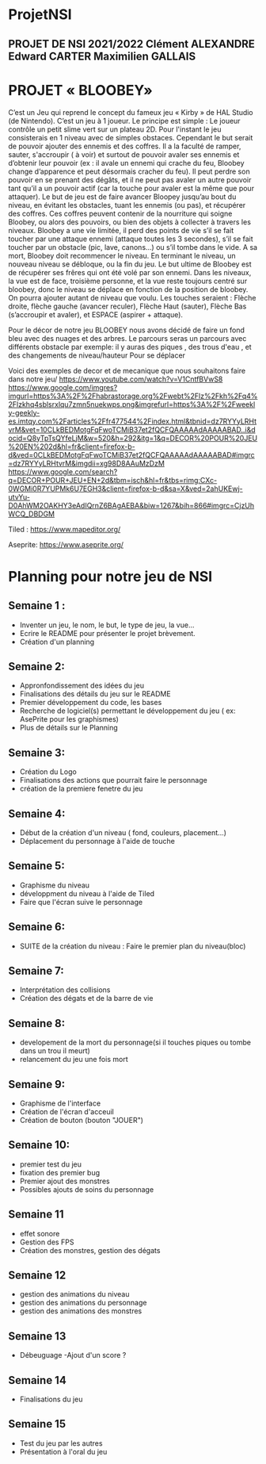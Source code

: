 # ProjetNSI
## PROJET DE NSI 2021/2022 Clément ALEXANDRE Edward CARTER Maximilien GALLAIS

# PROJET « BLOOBEY»

C’est un Jeu qui reprend le concept du fameux jeu « Kirby » de HAL Studio (de Nintendo). C’est un jeu à 1 joueur. Le principe est simple : Le joueur contrôle un petit slime vert sur un plateau 2D. Pour l'instant le jeu consisterais en 1 niveau avec de simples obstaces. Cependant le but serait de pouvoir ajouter des ennemis et des coffres. Il a la faculté de ramper, sauter, s'accroupir ( à voir) et surtout de pouvoir avaler ses ennemis et d’obtenir leur pouvoir (ex : il avale un ennemi qui crache du feu, Bloobey change d’apparence et peut désormais cracher du feu). Il peut perdre son pouvoir en se prenant des dégâts, et il ne peut pas avaler un autre pouvoir tant qu’il a un pouvoir actif (car la touche pour avaler est la même que pour attaquer). Le but de jeu est de faire avancer Bloopey jusqu’au bout du niveau, en évitant les obstacles, tuant les ennemis (ou pas), et récupérer des coffres. Ces coffres peuvent contenir de la nourriture qui soigne Bloobey, ou alors des pouvoirs, ou bien des objets à collecter à travers les niveaux. Bloobey a une vie limitée, il perd des points de vie s’il se fait toucher par une attaque ennemi (attaque toutes les 3 secondes), s’il se fait toucher par un obstacle (pic, lave, canons…) ou s’il tombe dans le vide. A sa mort, Bloobey doit recommencer le niveau. En terminant le niveau, un nouveau niveau se débloque, ou la fin du jeu. Le but ultime de Bloobey est de récupérer ses frêres qui ont été volé par son ennemi. Dans les niveaux, la vue est de face, troisième personne, et la vue reste toujours centré sur bloobey, donc le niveau se déplace en fonction de la position de bloobey. On pourra ajouter autant de niveau que voulu. Les touches seraient : Flèche droite, flèche gauche (avancer reculer), Flèche Haut (sauter), Flèche Bas (s’accroupir et avaler), et ESPACE (aspirer + attaque).                
                   

Pour le décor de notre jeu BLOOBEY nous avons  décidé de faire un fond bleu avec des  nuages et des arbres.
Le parcours seras un parcours avec différents obstacle par exemple: il y auras des piques , des trous d'eau , et des changements de niveau/hauteur 
Pour se déplacer 

Voici des exemples de decor et de mecanique que nous souhaitons faire dans notre jeu/
https://www.youtube.com/watch?v=V1CntfBVwS8
  https://www.google.com/imgres?imgurl=https%3A%2F%2Fhabrastorage.org%2Fwebt%2Flz%2Fkh%2Fq4%2Flzkhq4sblsrxlqu7zmn5nuekwps.png&imgrefurl=https%3A%2F%2Fweekly-geekly-es.imtqy.com%2Farticles%2Ffr477544%2Findex.html&tbnid=dz7RYYyLRHtvrM&vet=10CLkBEDMotgFqFwoTCMiB37et2fQCFQAAAAAdAAAAABAD..i&docid=Q8yTpTsQYfeLjM&w=520&h=292&itg=1&q=DECOR%20POUR%20JEU%20EN%202d&hl=fr&client=firefox-b-d&ved=0CLkBEDMotgFqFwoTCMiB37et2fQCFQAAAAAdAAAAABAD#imgrc=dz7RYYyLRHtvrM&imgdii=xg98D8AAuMzDzM
 https://www.google.com/search?q=DECOR+POUR+JEU+EN+2d&tbm=isch&hl=fr&tbs=rimg:CXc-0WGMi0R7YUPMk6U7EGH3&client=firefox-b-d&sa=X&ved=2ahUKEwj-utvYu-D0AhWM2OAKHY3eAdIQrnZ6BAgAEBA&biw=1267&bih=866#imgrc=CjzUhWCQ_DBDGM



Tiled : https://www.mapeditor.org/

Aseprite: https://www.aseprite.org/



# Planning pour notre jeu de NSI
 
## Semaine 1 :
  - Inventer un jeu, le nom, le but, le type de jeu, la vue...
  - Ecrire le README pour présenter le projet brèvement.
  - Création d'un planning 
  
 ## Semaine 2:
  - Appronfondissement des idées du jeu
  - Finalisations des détails du jeu sur le README
  - Premier développement du code, les bases
  - Recherche de logiciel(s) permettant le développement du jeu ( ex: AsePrite pour les graphismes)
  - Plus de détails sur le Planning
 
 ## Semaine 3:
  - Création du Logo 
  - Finalisations des actions que pourrait faire le personnage
  - création de la premiere fenetre du jeu 
  
  ## Semaine 4:
   - Début de la création d'un niveau ( fond, couleurs, placement...)
   - Déplacement du personnage à l'aide de touche 
  
  ## Semaine 5:
  - Graphisme du niveau
  - développment du niveau à l'aide de Tiled 
  - Faire que l'écran suive le personnage
  
  ## Semaine 6:
   - SUITE de la création du niveau : Faire le premier plan du niveau(bloc) 
    
 ## Semaine 7:
   - Interprétation des collisions
   - Création des dégats et de la barre de vie

 ## Semaine 8:
   - developement de la mort du personnage(si il touches piques ou tombe dans un trou il meurt)
   - relancement du jeu une fois mort
  
 ## Semaine 9:
   - Graphisme de l'interface 
   - Création de l'écran d'acceuil 
   - Création de bouton (bouton "JOUER")
 
 
 ## Semaine 10: 
   - premier test du jeu
   - fixation des premier bug
   - Premier ajout des monstres
   - Possibles ajouts de soins du personnage

## Semaine 11 
  - effet sonore 
  - Gestion des FPS
  - Création des monstres, gestion des dégats
  

## Semaine 12
 - gestion des animations du niveau
 - gestion des animations du personnage
 - gestion des animations des monstres
 
 ## Semaine 13 
  - Débeuguage
  -Ajout d'un score ?
  
  ## Semaine 14 
  - Finalisations du jeu 
  
  ## Semaine 15
  - Test du jeu par les autres
  - Présentation à l'oral du jeu  



                    
